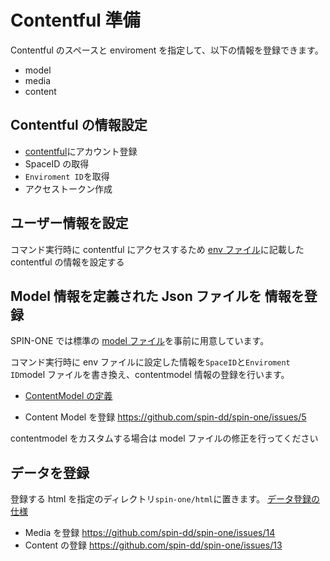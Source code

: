 # Contentful 準備

Contentful のスペースと enviroment を指定して、以下の情報を登録できます。

- model
- media
- content

## Contentful の情報設定

- [contentful](https://www.contentful.com/)にアカウント登録
- SpaceID の取得
- `Enviroment ID`を取得
- アクセストークン作成

## ユーザー情報を設定

コマンド実行時に contentful にアクセスするため
[env ファイル](../Gatsby/envfile.md)に記載した contentful の情報を設定する

## Model 情報を定義された Json ファイルを 情報を登録

SPIN-ONE では標準の [model ファイル](../../../data/contentful/contentmodel.json)を事前に用意しています。

コマンド実行時に env ファイルに設定した情報を`SpaceID`と`Enviroment ID`model ファイルを書き換え、contentmodel 情報の登録を行います。

- [ContentModel の定義](./ContentModel/readme.md)

- Content Model を登録 <https://github.com/spin-dd/spin-one/issues/5>

contentmodel をカスタムする場合は model ファイルの修正を行ってください

## データを登録

登録する html を指定のディレクトリ`spin-one/html`に置きます。
[データ登録の仕様](./Import/readme.md)

- Media を登録 <https://github.com/spin-dd/spin-one/issues/14>
- Content の登録 <https://github.com/spin-dd/spin-one/issues/13>
